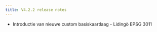 ```yaml
---
title: V4.2.2 release notes
---
```


- Introductie van nieuwe custom basiskaartlaag - Lidingö EPSG 3011
